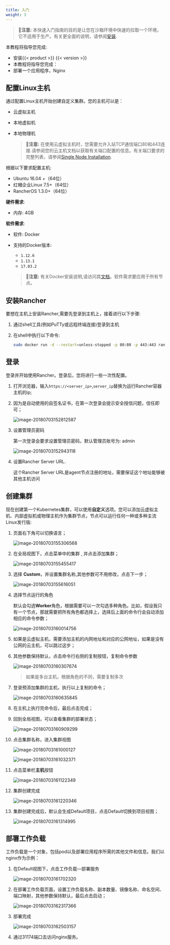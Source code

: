 ```yaml
---
title: 入门
weight: 3
---
```


>**注意:** 本快速入门指南的目的是让您在沙箱环境中快速的拉取一个环境，它不适用于生产。有关更全面的说明，请参阅[安装](/docs/rancher/v2.x/cn/installation/server-installation/).

本教程将指导您完成:

- 安装{{< product >}} {{< version >}}
- 本教程将指导您完成：
- 部署一个应用程序，Nginx

## 配置Linux主机

通过配置Linux主机开始创建自定义集群。您的主机可以是：

- 云虚拟主机
- 本地虚拟机
- 本地物理机

  >**注意:** 在使用云虚拟主机时，您需要允许入站TCP通信端口80和443连接.请参阅您的云主机文档以获取有关端口配置的信息。有关端口要求的完整列表，请参阅[Single Node Installation](/docs/rancher/v2.x/cn/installation/references/).

根据以下要求配置主机:

- Ubuntu 16.04 +（64位）
- 红帽企业Linux 7.5+（64位）
- RancherOS 1.3.0+（64位）

**硬件需求**:

- 内存: 4GB

**软件需求**:

- 软件: Docker

- 支持的Docker版本:

  - `1.12.6`
  - `1.13.1`
  - `17.03.2`

  >**注意:** 有关Docker安装说明,请访问其[文档](https://docs.docker.com/install/)。软件需求要应用于所有节点。

## 安装Rancher

要想在主机上安装Rancher,需要先登录到主机上，接着进行以下步骤:

  1. 通过shell工具(例如PuTTy或远程终端连接)登录到主机

  2. 在shell中执行以下命令:

      ```bash
      sudo docker run -d --restart=unless-stopped -p 80:80 -p 443:443 rancher/rancher
      ```

## 登录

登录并开始使用Rancher。登录后，您将进行一些一次性配置。

  1. 打开浏览器，输入`https://<server_ip>`,`server_ip`替换为运行Rancher容器主机的ip;

  2. 因为是自动使用的自签名证书，在第一次登录会提示安全授信问题，信任即可；

      ![image-20180703152812587](_index.assets/image-20180703152812587.png)

  3. 设置管理员密码

      第一次登录会要求设置管理员密码，默认管理员账号为: admin

      ![image-20180703152943118](_index.assets/image-20180703152943118.png)

  4. 设置Rancher Server URL. 

      这个Rancher Server URL是agent节点注册的地址，需要保证这个地址能够被其他主机访问

## 创建集群

现在创建第一个Kubernetes集群，可以使用**自定义**选项。您可以添加云虚拟主机、内部虚拟机或物理主机作为集群节点，节点可以运行任何一种或多种主流Linux发行版:

  1. 页面右下角可以切换语言；

      ![image-20180703155306568](_index.assets/image-20180703155306568.png)

  2. 在全局视图下，点击菜单中的集群 , 并点击添加集群；

      ![image-20180703155455417](_index.assets/image-20180703155455417.png)

  3. 选择 **Custom**，并设置集群名称,其他参数可不用修改，点击下一步；

      ![image-20180703155616051](_index.assets/image-20180703155616051.png)

  4. 选择节点运行的角色 
  
      默认会勾选**Worker**角色，根据需要可以一次勾选多种角色。比如，假设我只有一个节点，那就需要把所有角色都选择上，选择后上面的命令行会自动添加相应的命令参数；

      ![image-20180703160014756](_index.assets/image-20180703160014756.png)

  5. 如果是云虚拟主机，需要添加主机的内网地址和对应的公网地址，如果是没有公网的云主机，可以跳过这步；

  6. 其他参数保持默认，点击命令行右侧的复制按钮，复制命令参数

      ![image-20180703160307674](_index.assets/image-20180703160307674.png)

      > 如果是多台主机，根据角色的不同，需要复制多次

  7. 登录预添加集群的主机，执行以上复制的命令；

      ![image-20180703160635845](_index.assets/image-20180703160635845.png)

  8. 在主机上执行完命令后，最后点击完成；

  9. 回到全局视图，可以查看集群的部署状态；

      ![image-20180703160909299](_index.assets/image-20180703160909299.png)

  10. 点击集群名称，进入集群视图

      ![image-20180703161000127](_index.assets/image-20180703161000127.png)

      ![image-20180703161032371](_index.assets/image-20180703161032371.png)

  11. 点击菜单栏**主机**按钮

      ![image-20180703161122349](_index.assets/image-20180703161122349.png)

  12. 集群创建完成

      ![image-20180703161220346](_index.assets/image-20180703161220346.png)

  13. 集群创建完成后，默认会生成Default项目，点击Default切换到项目视图；

      ![image-20180703161314995](_index.assets/image-20180703161314995.png)

## 部署工作负载

工作负载是一个对象，包括pod以及部署应用程序所需的其他文件和信息。我们以nginx作为示例：

  1. 在Default视图下，点击工作负载—部署服务

      ![image-20180703161702320](_index.assets/image-20180703161702320.png)

  2. 在部署工作负载页面，设置工作负载名称、副本数量、镜像名称、命名空间、端口映射，其他参数保持默认，最后点击启动；

      ![image-20180703162317366](_index.assets/image-20180703162317366.png)

  3. 部署完成

      ![image-20180703162503157](_index.assets/image-20180703162503157.png)

  4. 通过31174端口去访问nginx服务。
